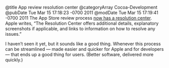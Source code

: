 @title App review resolution center
@categoryArray Cocoa-Development
@pubDate Tue Mar 15 17:18:23 -0700 2011
@modDate Tue Mar 15 17:19:41 -0700 2011
The App Store review process <a href="http://developer.apple.com/news/#resolutioncenter">now has a resolution center</a>. Apple writes, “The Resolution Center offers additional details, explanatory screenshots if applicable, and links to information on how to resolve any issues.”

I haven’t seen it yet, but it sounds like a good thing. Whenever this process can be streamlined — made easier and quicker for Apple and for developers — that ends up a good thing for users. (Better software, delivered more quickly.)
